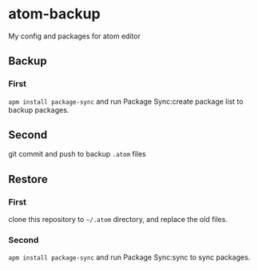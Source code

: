 # atom-backup
My config and packages for atom editor 

## Backup

### First

`apm install package-sync` and run Package Sync:create package list to backup packages.

## Second

git commit and push to backup `.atom` files

## Restore

### First 

clone this repository to `~/.atom` directory, and replace the old files.

### Second

`apm install package-sync` and run Package Sync:sync to sync packages.
